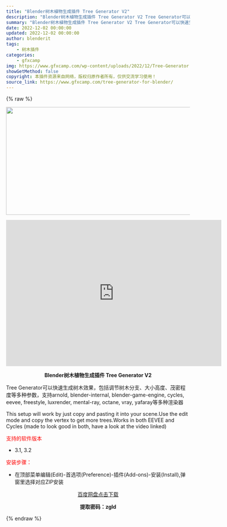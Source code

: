 ```yaml
---
title: "Blender树木植物生成插件 Tree Generator V2"
description: "Blender树木植物生成插件 Tree Generator V2 Tree Generator可以快速生成树木效果，包括调节树木分支、大小高度、茂密程度等多种参数，支持arnold, blender..."
summary: "Blender树木植物生成插件 Tree Generator V2 Tree Generator可以快速生成树木效果，包括调节树木分支、大小高度、茂密程度等多种参数，支持arnold, blender..."
date: 2022-12-02 00:00:00
updated: 2022-12-02 00:00:00
author: blenderit
tags: 
    - 树木插件
categories:
    - gfxcamp
img: https://www.gfxcamp.com/wp-content/uploads/2022/12/Tree-Generator.jpg
showGetMethod: false
copyright: 本插件资源来自网络，版权归原作者所有，仅供交流学习使用！
source_link: https://www.gfxcamp.com/tree-generator-for-blender/
---
```


{% raw %}
<div><p><img decoding="async" class="aligncenter size-full wp-image-108638" src="https://www.gfxcamp.com/wp-content/uploads/2022/12/Tree-Generator.jpg" data-src="https://www.gfxcamp.com/wp-content/uploads/2022/12/Tree-Generator.jpg" alt="" width="590" height="295" data-srcset="https://www.gfxcamp.com/wp-content/uploads/2022/12/Tree-Generator.jpg 590w, https://www.gfxcamp.com/wp-content/uploads/2022/12/Tree-Generator-150x75.jpg 150w" data-sizes="(max-width: 590px) 100vw, 590px"></p><p style="text-align: center;"><iframe loading="lazy" src="https://player.youku.com/embed/XNTkyNTMyMDg2MA==" width="590" height="400" frameborder="0" allowfullscreen="allowfullscreen" data-mce-fragment="1"></iframe></p><p style="text-align: center;"><strong>Blender树木植物生成插件 Tree Generator V2</strong></p><p>Tree Generator可以快速生成树木效果，包括调节树木分支、大小高度、茂密程度等多种参数，支持arnold, blender-internal, blender-game-engine, cycles, eevee, freestyle, luxrender, mental-ray, octane, vray, yafaray等多种渲染器</p><p>This setup will work by just copy and pasting it into your scene.Use the edit mode and copy the vertex to get more trees.Works in both EEVEE and Cycles (made to look good in both, have a look at the video linked)</p><p><span style="color: #ff0000;">支持的软件版本</span></p><ul>
<li>3.1, 3.2</li>
</ul><p><span style="color: #ff0000;">安装步骤：</span></p><ul>
<li>在顶部菜单编辑(Edit)-首选项(Preference)-插件(Add-ons)-安装(Install),弹窗里选择对应ZIP安装</li>
</ul><p style="text-align: center;"><a class="maxbutton-3 maxbutton maxbutton-baidu" target="_blank" rel="noopener" href="https://pan.baidu.com/s/1w21riTYFcgVe9DStgn3C1w?pwd=zgld"><span class="mb-text">百度网盘点击下载</span></a></p><p style="text-align: center;"><strong>提取密码：zgld</strong></p></div>
<div style="display: none">gfxcamp</div>
{% endraw %}